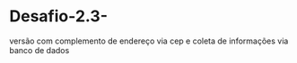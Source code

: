 # Desafio-2.3-
versão com complemento de endereço via cep e coleta de informações via banco de dados
